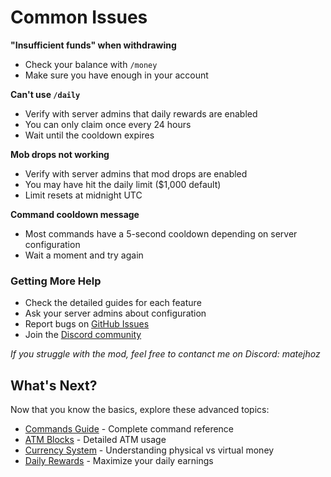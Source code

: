 # Common Issues

**"Insufficient funds" when withdrawing**

- Check your balance with `/money`
- Make sure you have enough in your account

**Can't use `/daily`**

- Verify with server admins that daily rewards are enabled
- You can only claim once every 24 hours
- Wait until the cooldown expires

**Mob drops not working**

- Verify with server admins that mod drops are enabled
- You may have hit the daily limit ($1,000 default)
- Limit resets at midnight UTC

**Command cooldown message**

- Most commands have a 5-second cooldown depending on server configuration
- Wait a moment and try again

### Getting More Help

- Check the detailed guides for each feature
- Ask your server admins about configuration
- Report bugs on [GitHub Issues](https://github.com/matejhozlar/omnieconomy/issues)
- Join the [Discord community](https://discord.gg/mNcm76HXFy)

_If you struggle with the mod, feel free to contanct me on Discord: matejhoz_

## What's Next?

Now that you know the basics, explore these advanced topics:

- [Commands Guide](/users/commands) - Complete command reference
- [ATM Blocks](/users/atm-blocks) - Detailed ATM usage
- [Currency System](/users/currency) - Understanding physical vs virtual money
- [Daily Rewards](/users/daily-rewards) - Maximize your daily earnings
